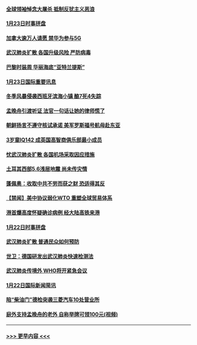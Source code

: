 #### [全球领袖悼念大屠杀 抵制反犹主义恶浪](../pages/prog202/a102759678.md?t=01241301) 
#### [1月23日时事拼盘](../pages/prog202/a102759599.md?t=01241301) 
#### [加拿大逾万人请愿 禁华为参与5G](../pages/prog202/a102759553.md?t=01241301) 
#### [武汉肺炎扩散 各国升级风险 严防病毒](../pages/prog202/a102759400.md?t=01241301) 
#### [巴黎时装周 华丽海底“亚特兰提斯”](../pages/prog202/a102759217.md?t=01241301) 
#### [1月23日国际重要讯息](../pages/prog202/a102759199.md?t=01241301) 
#### [冬季风暴侵袭西班牙滨海小镇 酿7死4失踪](../pages/prog202/a102759119.md?t=01241301) 
#### [孟晚舟引渡听证 法官一句话让她的律师慌了](../pages/prog202/a102759060.md?t=01241301) 
#### [朝鲜扬言不遵守核试承诺 美军罗斯福号航母赴东亚](../pages/prog202/a102759001.md?t=01241301) 
#### [3岁童IQ142 成英国高智商俱乐部最小成员](../pages/prog202/a102758990.md?t=01241301) 
#### [忧武汉肺炎扩散 各国机场采取因应措施](../pages/prog202/a102758911.md?t=01241301) 
#### [土耳其西部5.6浅层地震 尚未传灾情](../pages/prog202/a102758903.md?t=01241301) 
#### [蓬佩奥：收取中共不劳而获之财 恐适得其反](../pages/prog202/a102758889.md?t=01241301) 
#### [【禁闻】美中协议弱化WTO 重塑全球贸易体系](../pages/prog202/a102758790.md?t=01241301) 
#### [港首爆高度怀疑确诊病例 经大陆高铁来港](../pages/prog202/a102758613.md?t=01241301) 
#### [1月22日时事拼盘](../pages/prog202/a102758615.md?t=01241301) 
#### [武汉肺炎扩散 普通民众如何预防](../pages/prog202/a102758504.md?t=01241301) 
#### [世卫：德国研发出武汉肺炎快速检测法](../pages/prog202/a102758495.md?t=01241301) 
#### [武汉肺炎传境外 WHO将开紧急会议](../pages/prog202/a102758437.md?t=01241301) 
#### [1月22日国际新闻简讯](../pages/prog202/a102758231.md?t=01241301) 
#### [陷“柴油门”德检突袭三菱汽车10处营业所](../pages/prog202/a102758165.md?t=01241301) 
#### [庭外支持孟晚舟的老外 自称举牌可领100元(视频)](../pages/prog202/a102758092.md?t=01241301) 

----
#### [ >>> 更早内容 <<< ](../indexes/prog202-earlier.md)
